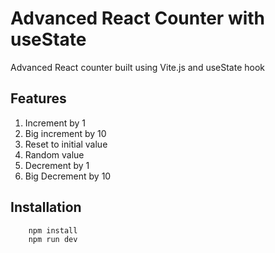 # Advanced React Counter with useState

Advanced React counter built using Vite.js and useState hook

## Features

1. Increment by 1
2. Big increment by 10
3. Reset to initial value
4. Random value
5. Decrement by 1
6. Big Decrement by 10

## Installation

```javascript
    npm install
    npm run dev
```
